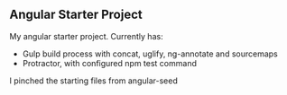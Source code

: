 Angular Starter Project
------------------------
My angular starter project.  Currently has:
* Gulp build process with concat, uglify, ng-annotate and sourcemaps
* Protractor, with configured npm test command

I pinched the starting files from angular-seed